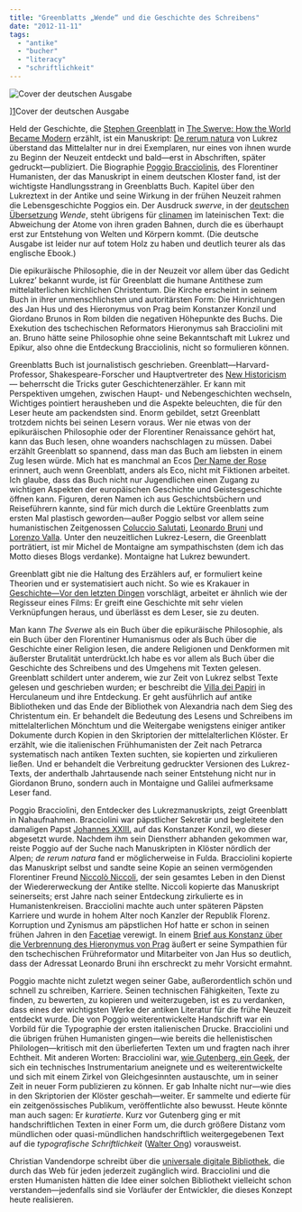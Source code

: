 ```yaml
---
title: "Greenblatts „Wende“ und die Geschichte des Schreibens"
date: "2012-11-11"
tags: 
  - "antike"
  - "bucher"
  - "literacy"
  - "schriftlichkeit"
---
```


![Cover der deutschen Ausgabe](images/118_848_122298_xxl.jpg "Cover der deutschen Ausgabe")

\][1](http://www.randomhouse.de/content/edition/covervoila/118_848_122298_xxl.jpg)Cover der deutschen Ausgabe

Held der Geschichte, die [Stephen Greenblatt](http://de.wikipedia.org/wiki/Stephen_Greenblatt "Stephen Greenblatt – Wikipedia") in [The Swerve: How the World Became Modern](http://www.amazon.de/The-Swerve-Became-Modern-ebook/dp/B005LW5J9O/ref=sr_1_4?ie=UTF8&qid=1352638162&sr=8-4 "The Swerve: How the World Became Modern eBook: Stephen Greenblatt: Amazon.de: Kindle-Shop") erzählt, ist ein Manuskript: [De rerum natura](http://en.wikipedia.org/wiki/De_rerum_natura "De rerum natura - Wikipedia, the free encyclopedia") von Lukrez überstand das Mittelalter nur in drei Exemplaren, nur eines von ihnen wurde zu Beginn der Neuzeit entdeckt und bald—erst in Abschriften, später gedruckt—publiziert. Die Biographie [Poggio Bracciolinis](http://de.wikipedia.org/wiki/Gianfrancesco_Poggio_Bracciolini "Gianfrancesco Poggio Bracciolini – Wikipedia"), des Florentiner Humanisten, der das Manuskript in einem deutschen Kloster fand, ist der wichtigste Handlungsstrang in Greenblatts Buch. Kapitel über den Lukreztext in der Antike und seine Wirkung in der frühen Neuzeit rahmen die Lebensgeschichte Poggios ein. Der Ausdruck _swerve_, in der [deutschen Übersetzung](http://www.amazon.de/Die-Wende-Wie-Renaissance-begann/dp/3886808483/ref=sr_1_cc_1?s=aps&ie=UTF8&qid=1352638283&sr=1-1-catcorr "Die Wende - Wie die Renaissance begann: Amazon.de: Stephen Greenblatt, Klaus Binder: Bücher") _Wende_, steht übrigens für [clinamen](http://de.wikipedia.org/wiki/Clinamen "Clinamen – Wikipedia") im lateinischen Text: die Abweichung der Atome von ihren graden Bahnen, durch die es überhaupt erst zur Entstehung von Welten und Körpern kommt. (Die deutsche Ausgabe ist leider nur auf totem Holz zu haben und deutlich teurer als das englische Ebook.)

Die epikuräische Philosophie, die in der Neuzeit vor allem über das Gedicht Lukrez’ bekannt wurde, ist für Greenblatt die humane Antithese zum mittelalterlichen kirchlichen Christentum. Die Kirche erscheint in seinem Buch in ihrer unmenschlichsten und autoritärsten Form: Die Hinrichtungen des Jan Hus und des Hieronymus von Prag beim Konstanzer Konzil und Giordano Brunos in Rom bilden die negativen Höhepunkte des Buchs. Die Exekution des tschechischen Reformators Hieronymus sah Bracciolini mit an. Bruno hätte seine Philosophie ohne seine Bekanntschaft mit Lukrez und Epikur, also ohne die Entdeckung Bracciolinis, nicht so formulieren können.

Greenblatts Buch ist journalistisch geschrieben. Greenblatt—Harvard-Professor, Shakespeare-Forscher und Hauptvertreter des [New Historicism](http://oyc.yale.edu/english/engl-300/lecture-19 "Open Yale Courses | Introduction to Theory of Literature | Lecture 19 - The New Historicism")— beherrscht die Tricks guter Geschichtenerzähler. Er kann mit Perspektiven umgehen, zwischen Haupt- und Nebengeschichten wechseln, Wichtiges pointiert herausheben und die Aspekte beleuchten, die für den Leser heute am packendsten sind. Enorm gebildet, setzt Greenblatt trotzdem nichts bei seinen Lesern voraus. Wer nie etwas von der epikuräischen Philosophie oder der Florentiner Renaissance gehört hat, kann das Buch lesen, ohne woanders nachschlagen zu müssen. Dabei erzählt Greenblatt so spannend, dass man das Buch am liebsten in einem Zug lesen würde. Mich hat es manchmal an Ecos [Der Name der Rose](http://www.amazon.de/Der-Name-Rose-Roman-ebook/dp/B005QMPEMG/ref=tmm_kin_title_0 "Der Name der Rose: Roman eBook: Umberto Eco: Amazon.de: Kindle-Shop") erinnert, auch wenn Greenblatt, anders als Eco, nicht mit Fiktionen arbeitet. Ich glaube, dass das Buch nicht nur Jugendlichen einen Zugang zu wichtigen Aspekten der europäischen Geschichte und Geistesgeschichte öffnen kann. Figuren, deren Namen ich aus Geschichtsbüchern und Reiseführern kannte, sind für mich durch die Lektüre Greenblatts zum ersten Mal plastisch geworden—außer Poggio selbst vor allem seine humanistischen Zeitgenossen [Coluccio Salutati](http://renaissancephilosophy.blogspot.co.at/2011/11/coluccio-salutati-und-die-menschenwurde.html "Renaissance Philosophy: Coluccio Salutati und die Menschenwürde"), [Leonardo Bruni](http://www.newadvent.org/cathen/03011b.htm "CATHOLIC ENCYCLOPEDIA: Leonardo Bruni") und [Lorenzo Valla](http://plato.stanford.edu/entries/lorenzo-valla/ "Lorenzo Valla (Stanford Encyclopedia of Philosophy)"). Unter den neuzeitlichen Lukrez-Lesern, die Greenblatt porträtiert, ist mir Michel de Montaigne am sympathischsten (dem ich das Motto dieses Blogs verdanke). Montaigne hat Lukrez bewundert.

Greenblatt gibt nie die Haltung des Erzählers auf, er formuliert keine Theorien und er systematisiert auch nicht. So wie es Krakauer in [Geschichte—Vor den letzten Dingen](http://www.amazon.de/Werke-neun-B%C3%A4nden-Geschichte-letzten/dp/3518583441 "Werke in neun Bänden: Band 4: Geschichte - Vor den letzten Dingen: Bd. 4: Amazon.de: Siegfried Kracauer, Ingrid Belke: Bücher") vorschlägt, arbeitet er ähnlich wie der Regisseur eines Films: Er greift eine Geschichte mit sehr vielen Verknüpfungen heraus, und überlässt es dem Leser, sie zu deuten.

Man kann _The Sverwe_ als ein Buch über die epikuräische Philosophie, als ein Buch über den Florentiner Humanismus oder als Buch über die Geschichte einer Religion lesen, die andere Religionen und Denkformen mit äußerster Brutalität unterdrückt.Ich habe es vor allem als Buch über die Geschichte des Schreibens und des Umgehens mit Texten gelesen. Greenblatt schildert unter anderem, wie zur Zeit von Lukrez selbst Texte gelesen und geschrieben wurden; er beschreibt die [Villa dei Papiri](http://de.wikipedia.org/wiki/Villa_dei_Papiri "Villa dei Papiri – Wikipedia") in Herculaneum und ihre Entdeckung. Er geht ausführlich auf antike Bibliotheken und das Ende der Bibliothek von Alexandria nach dem Sieg des Christentum ein. Er behandelt die Bedeutung des Lesens und Schreibens im mittelalterlichen Mönchtum und die Weitergabe wenigstens einiger antiker Dokumente durch Kopien in den Skriptorien der mittelalterlichen Klöster. Er erzählt, wie die italienischen Frühhumanisten der Zeit nach Petrarca systematisch nach antiken Texten suchten, sie kopierten und zirkulieren ließen. Und er behandelt die Verbreitung gedruckter Versionen des Lukrez-Texts, der anderthalb Jahrtausende nach seiner Entstehung nicht nur in Giordanon Bruno, sondern auch in Montaigne und Galilei aufmerksame Leser fand.

Poggio Bracciolini, den Entdecker des Lukrezmanuskripts, zeigt Greenblatt in Nahaufnahmen. Bracciolini war päpstlicher Sekretär und begleitete den damaligen Papst [Johannes XXIII.](http://de.wikipedia.org/wiki/Johannes_XXIII._%28Gegenpapst%29 "Johannes XXIII. (Gegenpapst) – Wikipedia") auf das Konstanzer Konzil, wo dieser abgesetzt wurde. Nachdem ihm sein Dienstherr abhanden gekommen war, reiste Poggio auf der Suche nach Manuskripten in Klöster nördlich der Alpen; _de rerum natura_ fand er möglicherweise in Fulda. Bracciolini kopierte das Manuskript selbst und sandte seine Kopie an seinen vermögenden Florentiner Freund [Niccolò Niccoli](http://www.britannica.com/EBchecked/topic/413928/Niccolo-Niccoli "Niccolo Niccoli (Italian humanist) -- Britannica Online Encyclopedia"), der sein gesamtes Leben in den Dienst der Wiedererweckung der Antike stellte. Niccoli kopierte das Manuskript seinerseits; erst Jahre nach seiner Entdeckung zirkulierte es in Humanistenkreisen. Bracciolini machte auch unter späteren Päpsten Karriere und wurde in hohem Alter noch Kanzler der Republik Florenz. Korruption und Zynismus am päpstlichen Hof hatte er schon in seinen frühen Jahren in den [Facetiae](http://archive.org/details/facetiaeorjocos00bracgoog "The Facetiae Or Jocose Tales of Poggio : Poggio Bracciolini : Free Download & Streaming : Internet Archive") verewigt. In einem [Brief aus Konstanz über die Verbrennung des Hieronymus von Prag](http://www.elfinspell.com/WhitcombPoggio.html "Elfinspell: Poggio Bracciolini, Some of his Facetiae and a Letter to Leonardo Aretino on the death of Jerome of Prague, translated by Merrick Whitcomb, from A Literary Source-book of the Italian Renaissance, Literature, English Translation, primary source, facetiae, history of fiction, Dante references,") äußert er seine Sympathien für den tschechischen Frühreformator und Mitarbeiter von Jan Hus so deutlich, dass der Adressat Leonardo Bruni ihn erschreckt zu mehr Vorsicht ermahnt.

Poggio machte nicht zuletzt wegen seiner Gabe, außerordentlich schön und schnell zu schreiben, Karriere. Seinen technischen Fähigkeiten, Texte zu finden, zu bewerten, zu kopieren und weiterzugeben, ist es zu verdanken, dass eines der wichtigsten Werke der antiken Literatur für die frühe Neuzeit entdeckt wurde. Die von Poggio weiterentwickelte Handschrift war ein Vorbild für die Typographie der ersten italienischen Drucke. Bracciolini und die übrigen frühen Humanisten gingen—wie bereits die hellenistischen Philologen—kritisch mit den überlieferten Texten um und fragten nach ihrer Echtheit. Mit anderen Worten: Bracciolini war, [wie Gutenberg, ein Geek](http://www.amazon.com/Gutenberg-Geek-Kindle-Single-ebook/dp/B007EI62I0 "Gutenberg the Geek (Kindle Single): Jeff Jarvis: Amazon.com: Kindle Store"), der sich ein technisches Instrumentarium aneignete und es weiterentwickelte und sich mit einem Zirkel von Gleichgesinnten austauschte, um in seiner Zeit in neuer Form publizieren zu können. Er gab Inhalte nicht nur—wie dies in den Skriptorien der Klöster geschah—weiter. Er sammelte und edierte für ein zeitgenössisches Publikum, veröffentlichte also bewusst. Heute könnte man auch sagen: Er _kuratierte_. Kurz vor Gutenberg ging er mit handschriftlichen Texten in einer Form um, die durch größere Distanz vom mündlichen oder quasi-mündlichen handschriftlich weitergegebenen Text auf die _typografische Schriftlichkeit_ ([Walter Ong](http://wittenbrink.net/lostandfound/2012/01/mundlichkeit-und-schriftlichkeit-das-grundlagenwerk-walter-ongs/ "Mündlichkeit und Schriftlichkeit: Das Grundlagenwerk Walter Ongs - Lost and Found")) vorausweist.

Christian Vandendorpe schreibt über die [universale digitale Bibliothek](http://wittenbrink.net/lostandfound/2012/11/volumencodexscreen-zu-christian-vandendorpe/ "Volumen—Codex—Screen: Zu Christian Vandendorpe - Lost and Found"), die durch das Web für jeden jederzeit zugänglich wird. Bracciolini und die ersten Humanisten hätten die Idee einer solchen Bibliothekt vielleicht schon verstanden—jedenfalls sind sie Vorläufer der Entwickler, die dieses Konzept heute realisieren.
